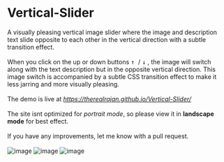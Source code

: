 # Vertical-Slider
A visually pleasing vertical image slider where the image and description text slide opposite to each other in the vertical direction with a subtle transition effect.<br><br>
When you click on the up or down buttons <kbd> &#8593; </kbd> / <kbd>	&#8595;</kbd> , the image will switch along with the text description but in the opposite vertical direction. This image switch is accompanied by a subtle CSS transition effect to make it less jarring and more visually pleasing.<br><br>
The demo is live at *https://therealrajan.github.io/Vertical-Slider/* <br><br> 
The site isnt optimized for *portrait mode*, so please view it in **landscape mode** for best effect.<br><br>
If you have any improvements, let me know with a pull request. <br><br>
![image](https://user-images.githubusercontent.com/22878736/129533026-53d19fd1-dabc-4e7e-aad9-5a61a4640d00.png)
![image](https://user-images.githubusercontent.com/22878736/129533069-b2f3187c-bda4-42fa-9531-83326fe95091.png)
![image](https://user-images.githubusercontent.com/22878736/129533175-ae288b56-0e2e-479a-923e-269313eb53df.png)

